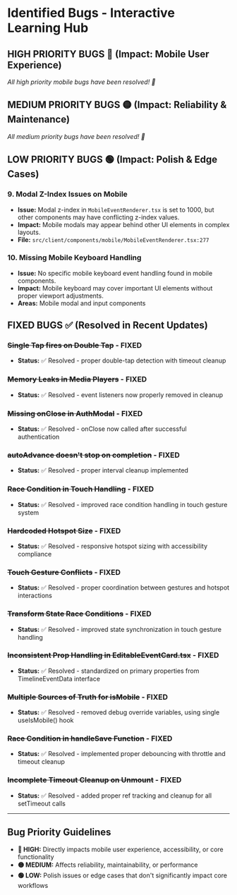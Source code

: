 # Identified Bugs - Interactive Learning Hub

## **HIGH PRIORITY BUGS** 🔴 (Impact: Mobile User Experience)

*All high priority mobile bugs have been resolved! 🎉*

## **MEDIUM PRIORITY BUGS** 🟡 (Impact: Reliability & Maintenance)

*All medium priority bugs have been resolved! 🎉*

## **LOW PRIORITY BUGS** 🟢 (Impact: Polish & Edge Cases)

### 9. **Modal Z-Index Issues on Mobile**
   - **Issue:** Modal z-index in `MobileEventRenderer.tsx` is set to 1000, but other components may have conflicting z-index values.
   - **Impact:** Mobile modals may appear behind other UI elements in complex layouts.
   - **File:** `src/client/components/mobile/MobileEventRenderer.tsx:277`

### 10. **Missing Mobile Keyboard Handling**
   - **Issue:** No specific mobile keyboard event handling found in mobile components.
   - **Impact:** Mobile keyboard may cover important UI elements without proper viewport adjustments.
   - **Areas:** Mobile modal and input components

## **FIXED BUGS** ✅ (Resolved in Recent Updates)

### ~~Single Tap fires on Double Tap~~ - **FIXED**
- **Status:** ✅ Resolved - proper double-tap detection with timeout cleanup

### ~~Memory Leaks in Media Players~~ - **FIXED** 
- **Status:** ✅ Resolved - event listeners now properly removed in cleanup

### ~~Missing onClose in AuthModal~~ - **FIXED**
- **Status:** ✅ Resolved - onClose now called after successful authentication

### ~~autoAdvance doesn't stop on completion~~ - **FIXED**
- **Status:** ✅ Resolved - proper interval cleanup implemented

### ~~Race Condition in Touch Handling~~ - **FIXED**
- **Status:** ✅ Resolved - improved race condition handling in touch gesture system

### ~~Hardcoded Hotspot Size~~ - **FIXED**
- **Status:** ✅ Resolved - responsive hotspot sizing with accessibility compliance

### ~~Touch Gesture Conflicts~~ - **FIXED**
- **Status:** ✅ Resolved - proper coordination between gestures and hotspot interactions

### ~~Transform State Race Conditions~~ - **FIXED**
- **Status:** ✅ Resolved - improved state synchronization in touch gesture handling

### ~~Inconsistent Prop Handling in EditableEventCard.tsx~~ - **FIXED**
- **Status:** ✅ Resolved - standardized on primary properties from TimelineEventData interface

### ~~Multiple Sources of Truth for isMobile~~ - **FIXED**
- **Status:** ✅ Resolved - removed debug override variables, using single useIsMobile() hook

### ~~Race Condition in handleSave Function~~ - **FIXED**
- **Status:** ✅ Resolved - implemented proper debouncing with throttle and timeout cleanup

### ~~Incomplete Timeout Cleanup on Unmount~~ - **FIXED**
- **Status:** ✅ Resolved - added proper ref tracking and cleanup for all setTimeout calls

---

## **Bug Priority Guidelines**

- **🔴 HIGH:** Directly impacts mobile user experience, accessibility, or core functionality
- **🟡 MEDIUM:** Affects reliability, maintainability, or performance
- **🟢 LOW:** Polish issues or edge cases that don't significantly impact core workflows